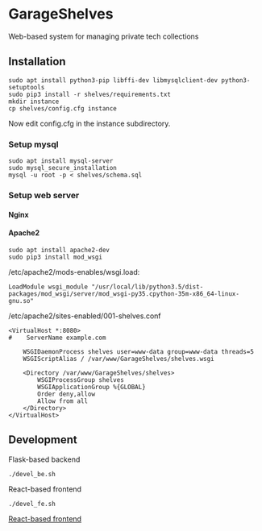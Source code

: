 # GarageShelves
Web-based system for managing private tech collections

## Installation

```
sudo apt install python3-pip libffi-dev libmysqlclient-dev python3-setuptools
sudo pip3 install -r shelves/requirements.txt
mkdir instance
cp shelves/config.cfg instance
```
Now edit config.cfg in the instance subdirectory.

### Setup mysql

```
sudo apt install mysql-server
sudo mysql_secure_installation
mysql -u root -p < shelves/schema.sql
```

### Setup web server

#### Nginx


#### Apache2

```
sudo apt install apache2-dev
sudo pip3 install mod_wsgi
```

/etc/apache2/mods-enables/wsgi.load:
```
LoadModule wsgi_module "/usr/local/lib/python3.5/dist-packages/mod_wsgi/server/mod_wsgi-py35.cpython-35m-x86_64-linux-gnu.so"
```

/etc/apache2/sites-enabled/001-shelves.conf
```
<VirtualHost *:8080>
#    ServerName example.com

    WSGIDaemonProcess shelves user=www-data group=www-data threads=5
    WSGIScriptAlias / /var/www/GarageShelves/shelves.wsgi

    <Directory /var/www/GarageShelves/shelves>
        WSGIProcessGroup shelves
        WSGIApplicationGroup %{GLOBAL}
        Order deny,allow
        Allow from all
    </Directory>
</VirtualHost>
```

## Development

Flask-based backend
```
./devel_be.sh
```

React-based frontend
```
./devel_fe.sh
```

[React-based frontend](react_shelves/README.md)

